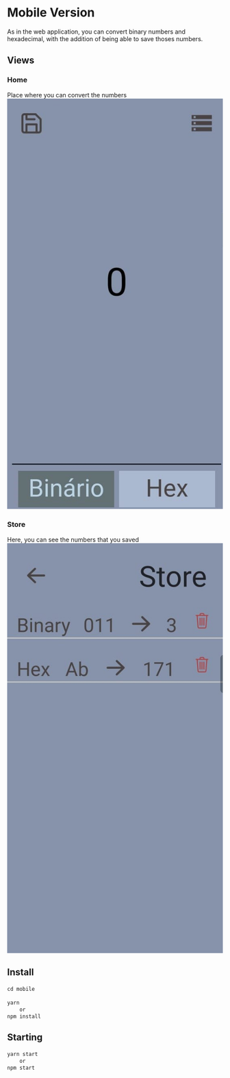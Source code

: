 # Mobile Version

As in the web application, you can convert binary numbers and hexadecimal, with the addition of being able to save thoses numbers.

## Views

### Home
Place where you can convert the numbers
![](../.Github/mobileHome.jpeg)

### Store
Here, you can see the numbers that you saved
![](../.Github/mobileStore.jpeg)

## Install

```
cd mobile

yarn
	or
npm install
```

## Starting

```
yarn start
	or
npm start
```